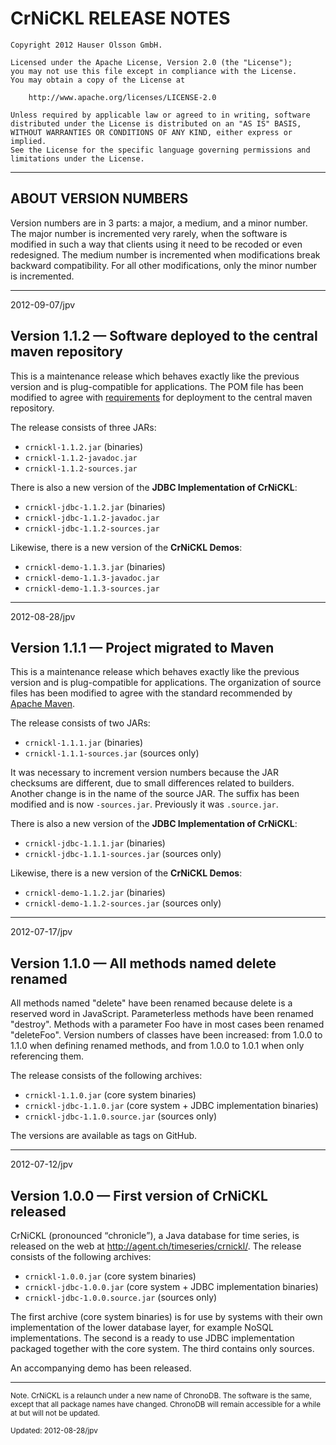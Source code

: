 CrNiCKL RELEASE NOTES
=====================

	Copyright 2012 Hauser Olsson GmbH.
	
	Licensed under the Apache License, Version 2.0 (the "License");
	you may not use this file except in compliance with the License.
	You may obtain a copy of the License at
	
	    http://www.apache.org/licenses/LICENSE-2.0
	
	Unless required by applicable law or agreed to in writing, software
	distributed under the License is distributed on an "AS IS" BASIS,
	WITHOUT WARRANTIES OR CONDITIONS OF ANY KIND, either express or implied.
	See the License for the specific language governing permissions and
	limitations under the License.

*************************************************************

ABOUT VERSION NUMBERS
---------------------

Version numbers are in 3 parts: a major, a medium, and a minor number.
The major number is incremented very rarely, when the software is
modified in such a way that clients using it need to be recoded or even 
redesigned. The medium number is incremented when modifications break 
backward compatibility. For all other modifications, only the minor 
number is incremented.

*************************************************************

<a name="v1_1_2">2012-09-07/jpv</a>

Version 1.1.2 &mdash; Software deployed to the central maven repository
-----------------------------------------------------------------------

This is a maintenance release which behaves exactly like the previous 
version and is plug-compatible for applications. The POM file has been
modified to agree with 
[requirements](https://docs.sonatype.org/display/Repository/Central+Sync+Requirements)
for deployment to the central maven repository. 

The release consists of three JARs:

- `crnickl-1.1.2.jar` (binaries)
- `crnickl-1.1.2-javadoc.jar`
- `crnickl-1.1.2-sources.jar`

There is also a new version of the __JDBC Implementation of CrNiCKL__:

- `crnickl-jdbc-1.1.2.jar` (binaries)
- `crnickl-jdbc-1.1.2-javadoc.jar`
- `crnickl-jdbc-1.1.2-sources.jar`

Likewise, there is a new version of the __CrNiCKL Demos__:

- `crnickl-demo-1.1.3.jar` (binaries)
- `crnickl-demo-1.1.3-javadoc.jar`
- `crnickl-demo-1.1.3-sources.jar`

*************************************************************

<a name="v1_1_1">2012-08-28/jpv</a>

Version 1.1.1 &mdash; Project migrated to Maven
-----------------------------------------------

This is a maintenance release which behaves exactly like the previous 
version and is plug-compatible for applications. The organization of source 
files has been modified to agree with the standard recommended by 
[Apache Maven](http://maven.apache.org).

The release consists of two JARs:

- `crnickl-1.1.1.jar` (binaries)
- `crnickl-1.1.1-sources.jar` (sources only)

It was necessary to increment version numbers because the JAR checksums
are different, due to small differences related to builders. Another
change is in the name of the source JAR. The suffix has been modified and
is now `-sources.jar`. Previously it was `.source.jar`.

There is also a new version of the __JDBC Implementation of CrNiCKL__:

- `crnickl-jdbc-1.1.1.jar` (binaries)
- `crnickl-jdbc-1.1.1-sources.jar` (sources only)

Likewise, there is a new version of the __CrNiCKL Demos__:

- `crnickl-demo-1.1.2.jar` (binaries)
- `crnickl-demo-1.1.2-sources.jar` (sources only)

*************************************************************

<a name="v1_1_0">2012-07-17/jpv</a>

Version 1.1.0 &mdash; All methods named delete renamed
------------------------------------------------------

All methods named "delete" have been renamed because delete is a reserved 
word in JavaScript. Parameterless methods have been renamed "destroy".
Methods with a parameter Foo have in most cases been renamed "deleteFoo".
Version numbers of classes have been increased: from 1.0.0 to 1.1.0
when defining renamed methods, and from 1.0.0 to 1.0.1 when only 
referencing them.

The release consists of the following archives:

- `crnickl-1.1.0.jar` (core system binaries)
- `crnickl-jdbc-1.1.0.jar` (core system + JDBC implementation binaries)
- `crnickl-jdbc-1.1.0.source.jar` (sources only)

The versions are available as tags on GitHub.

*************************************************************

<a name="v1_0_0">2012-07-12/jpv</a>

Version 1.0.0 &mdash; First version of CrNiCKL released
-------------------------------------------------------

CrNiCKL (pronounced <q>chronicle</q>), 
a Java database for time series, is released on the web
at <a href="http://agent.ch/timeseries/crnickl/">http://agent.ch/timeseries/crnickl/</a>. 
The release consists of the following archives:

- `crnickl-1.0.0.jar` (core system binaries)
- `crnickl-jdbc-1.0.0.jar` (core system + JDBC implementation binaries)
- `crnickl-jdbc-1.0.0.source.jar` (sources only)

The first archive (core system binaries) is for use
by systems with their own implementation of the lower database layer,
for example NoSQL implementations. The second is a ready to use
JDBC implementation packaged together with the core system. The third 
contains only sources.

An accompanying demo has been released.

*************************************************************

<small>
Note. CrNiCKL is a relaunch under a new name of ChronoDB. 
The software is the same, except that all package names have changed.
ChronoDB will remain accessible for a while at 
<http://agent.ch/timeseries/chronodb/>
but will not be updated. 
</small>

<small>Updated: 2012-08-28/jpv</small>

<link rel="stylesheet" type="text/css" href="README.css"/>

